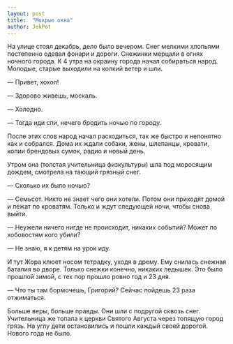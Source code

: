 ```yaml
---
layout: post
title:  "Мокрые окна"
author: JekPot
---
```


На улице стоял декабрь, дело было вечером. Снег мелкими хлопьями постепенно одевал фонари и дороги. Снежинки мерцали в огнях ночного города. К 4 утра на окраину города начал собираться народ. Молодые, старые выходили на колкий ветер и шли.

— Привет, хохол!

— Здорово живешь, москаль.

— Холодно.

— Тогда иди спи, нечего бродить ночью по городу.

После этих слов народ начал расходиться, так же быстро и непонятно как и собрался. Дома их ждали собаки, жены, шлепанцы, кровати, копии брендовых сумок, радио и новый день.

Утром она (толстая учительница физкультуры) шла под моросящим дождем, смотрела на тающий грязный снег.

— Сколько их было ночью?

— Семьсот. Никто не знает чего они хотели. Потом они приходят домой и лежат по кроватям. Только и ждут следующей ночи, чтобы снова выйти.

— Неужели ничего нигде не происходит, никаких событий? Может по хобовостям кого убили?

— Не знаю, я к детям на урок иду.

И тут Жора клюет носом тетрадку, уходя в дрему. Ему снилась снежная баталия во дворе. Только снежки конечно, никаких ледышек. Это было прошлой зимой, с тех пор прошло ровно год и 23 дня.

— Что ты там бормочешь, Григорий? Сейчас пойдешь 23 раза отжиматься.

Больше веры, больше правды. Они шли с подругой сквозь снег. Учительница же топала к церкви Святого Августа через топящую город грязь. На углу дети остановились и пошли каждый своей дорогой. Нового года не было.